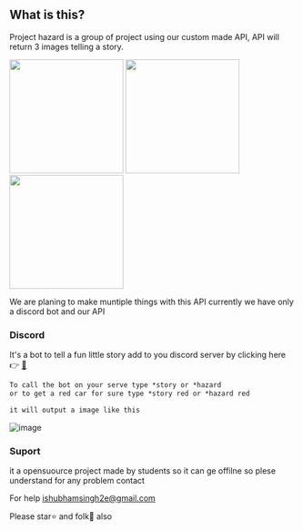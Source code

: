 ## What is this?
Project hazard is a group of project using our custom made API, API will return 3 images telling a story.

<p float="left">
  <img src="https://raw.githubusercontent.com/ishubhamsingh2e/project-hazard/main/data/card/60.jpg" width="200" />
  <img src="https://raw.githubusercontent.com/ishubhamsingh2e/project-hazard/main/data/card/65.jpg" width="200" /> 
  <img src="https://raw.githubusercontent.com/ishubhamsingh2e/project-hazard/main/data/card/225.jpg" width="200" />
</p>

We are planing to make muntiple things with this API currently we have only a discord bot and our API

### Discord

It's a bot to tell a fun little story add to you discord server by clicking here 👉 [🔘](https://discord.com/api/oauth2/authorize?client_id=969899538141835274&permissions=515466718272&scope=bot)

```markdown
To call the bot on your serve type *story or *hazard
or to get a red car for sure type *story red or *hazard red

it will output a image like this
```
![image](https://user-images.githubusercontent.com/43581470/166107060-bc23378a-186f-400a-8109-62b459b343f7.png)

### Suport
it a opensuource project made by students so it can ge offilne  so plese understand for any problem contact

For help [ishubhamsingh2e@gmail.com](ishubhamsingh2e@gmail.com)

Please star⭐ and folk🍴 also
